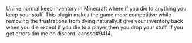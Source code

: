Unlike normal keep inventory in Minecraft where if you die to anything you keep your stuff, This plugin makes the game more competitive while removing the frustrations from dying naturally.It give your inventory back when you die except if you die to a player,then you drop your stuff. If you get errors dm me on discord: canssd#9414.
